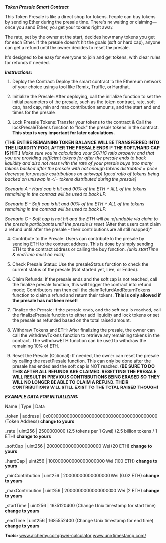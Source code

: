 ***Token Presale Smart Contract*** 

This Token Presale is like a direct shop for tokens. People can buy tokens by sending Ether during the presale time. There's no waiting or claiming—once you send Ether, you get your tokens right away.

The rate, set by the owner at the start, decides how many tokens you get for each Ether. If the presale doesn't hit the goals (soft or hard cap), anyone can get a refund until the owner decides to reset the presale.

It's designed to be easy for everyone to join and get tokens, with clear rules for refunds if needed.

***Instructions:***

1. Deploy the Contract:
Deploy the smart contract to the Ethereum network of your choice using a tool like Remix, Truffle, or Hardhat.

2. Initialize the Presale:
After deploying, call the initialize function to set the initial parameters of the presale, such as the token contract, rate, soft cap, hard cap, min and max contribution amounts, and the start and end times for the presale.

3. Lock Presale Tokens:
Transfer your tokens to the contract & Call the lockPresaleTokens function to "lock" the presale tokens in the contract. **This step is very important for later calculations.**

**(THE ENTIRE REMAINING TOKEN BALANCE WILL BE TRANSFERRED INTO THE LIQUIDITY POOL AFTER THE PRESALE ENDS IF THE SOFT/HARD CAP IS HIT.)**
*Make sure you're calculating your SC/HC ratio properly and that you are providing sufficient tokens for after the presale ends to back liquidity and also not mess with the rate of your presale buys (too many tokens backed after the presale with not enough tokens distrubted = price decrease for presale contributions on uniswap) [good ratio of tokens being backed on uniswap is </= tokens distributed during the presale]*

*Scenario A - Hard cap is hit and 90% of the ETH + ALL of the tokens remaining in the contract will be used to back LP.*

*Scenario B - Soft cap is hit and 90% of the ETH + ALL of the tokens remaining in the contract will be used to back LP.*

*Scenario C - Soft cap is not hit and the ETH will be refundable via claim to the presale participants until the presale is reset* (After that users cant claim a refund until after the presale - their contributions are all still mapped)*

4. Contribute to the Presale:
Users can contribute to the presale by sending ETH to the contract address. This is done by simply sending ETH to the contract address or calling the buy function.
*(unix startTime & endTime must be valid)*

5. Check Presale Status:
Use the presaleStatus function to check the current status of the presale (Not started yet, Live, or Ended).

6. Claim Refunds:
If the presale ends and the soft cap is not reached, call the finalize presale function, this will trigger the contract into refund mode; Contributors can then call the claimRefundAndReturnTokens function to claim a refund and return their tokens. **This is only allowed if the presale has not been reset!**

7. Finalize the Presale:
If the presale ends, and the soft cap is reached, call the finalizePresale function to either add liquidity and lock tokens or set the presale as refunded based on the total raised amount.

8. Withdraw Tokens and ETH:
After finalizing the presale, the owner can call the withdrawTokens function to retrieve any remaining tokens in the contract. The withdrawETH function can be used to withdraw the remaining 10% of ETH.

9. Reset the Presale (Optional):
If needed, the owner can reset the presale by calling the resetPresale function. This can only be done after the presale has ended and the soft cap is NOT reached. **(BE SURE TO DO THIS AFTER ALL REFUNDS ARE CLAIMED. RESETTING THE PRESALE WILL RESULT IN PREVIOUS CONTRIBUTIONS BEING ERASED SO THEY WILL NO LONGER BE ABLE TO CLAIM A REFUND. THEIR CONTRIBUTIONS WILL STILL EXIST TO THE TOTAL RAISED THOUGH)**

***EXAMPLE DATA FOR INITIALIZING:***

Name           | Type    | Data

_token         | address | 0x0000000000000000000000000000000000000000 (Token Address) **change to yours**

_rate          | uint256 | 2500000000 (2.5 tokens per 1 Gwei) (2.5 billion tokens / 1 ETH) **change to yours**

_softCap       | uint256 | 20000000000000000000 Wei (20 ETH)  **change to yours**

_hardCap       | uint256 | 100000000000000000000 Wei (100 ETH)  **change to yours**

_minContribution | uint256 | 20000000000000000 Wei (0.02 ETH)  **change to yours**

_maxContribution | uint256 | 2000000000000000000 Wei (2 ETH)  **change to yours**

_startTime     | uint256 | 1685120400 (Change Unix timestamp for start time)  **change to yours**

_endTime       | uint256 | 1685552400 (Change Unix timestamp for end time)  **change to yours**

***Tools:***
www.alchemy.com/gwei-calculator
www.unixtimestamp.com/
